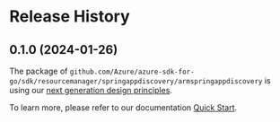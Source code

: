 # Release History

## 0.1.0 (2024-01-26)

The package of `github.com/Azure/azure-sdk-for-go/sdk/resourcemanager/springappdiscovery/armspringappdiscovery` is using our [next generation design principles](https://azure.github.io/azure-sdk/general_introduction.html).

To learn more, please refer to our documentation [Quick Start](https://aka.ms/azsdk/go/mgmt).
